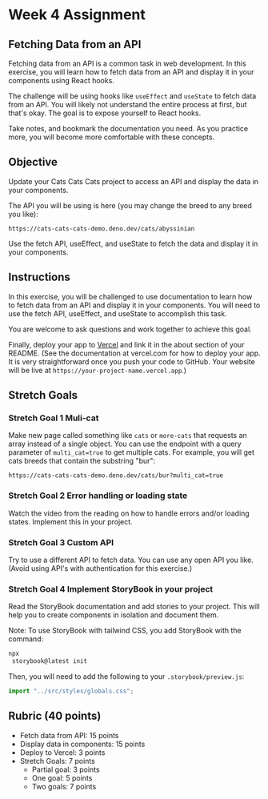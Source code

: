 # Week 4 Assignment

## Fetching Data from an API

Fetching data from an API is a common task in web development. In this exercise, you will learn how to fetch data from an API and display it in your components using React hooks.

The challenge will be using hooks like `useEffect` and `useState` to fetch data from an API. You will likely not understand the entire process at first, but that's okay. The goal is to expose yourself to React hooks. 

Take notes, and bookmark the documentation you need. As you practice more, you will become more comfortable with these concepts.

## Objective

Update your Cats Cats Cats project to access an API and display the data in your components.

The API you will be using is here (you may change the breed to any breed you like):

    https://cats-cats-cats-demo.deno.dev/cats/abyssinian

Use the fetch API, useEffect, and useState to fetch the data and display it in your components.

## Instructions

In this exercise, you will be challenged to use documentation to learn how to fetch data from an API and display it in your components. You will need to use the fetch API, useEffect, and useState to accomplish this task.

You are welcome to ask questions and work together to achieve this goal.

Finally, deploy your app to [Vercel](https://vercel.com/) and link it in the about section of your README. (See the documentation at vercel.com for how to deploy your app. It is very straightforward once you push your code to GitHub. Your website will be live at `https://your-project-name.vercel.app`.)

## Stretch Goals

### Stretch Goal 1 Muli-cat

Make new page called something like `cats` or `more-cats` that requests an array instead of a single object. You can use the endpoint with a query parameter of `multi_cat=true` to get multiple cats. For example, you will get cats breeds that contain the substring "bur":

    https://cats-cats-cats-demo.deno.dev/cats/bur?multi_cat=true

### Stretch Goal 2 Error handling or loading state

Watch the video from the reading on how to handle errors and/or loading states. Implement this in your project.

### Stretch Goal 3 Custom API

Try to use a different API to fetch data. You can use any open API you like. (Avoid using API's with authentication for this exercise.)

### Stretch Goal 4 Implement StoryBook in your project

Read the StoryBook documentation and add stories to your project. This will help you to create components in isolation and document them.

Note: To use StoryBook with tailwind CSS, you add StoryBook with the command:

```bash
npx
 storybook@latest init
```

Then, you will need to add the following to your `.storybook/preview.js`:

```js
import "../src/styles/globals.css";
```

## Rubric (40 points)

- Fetch data from API: 15 points
- Display data in components: 15 points
- Deploy to Vercel: 3 points
- Stretch Goals: 7 points
  - Partial goal: 3 points
  - One goal: 5 points
  - Two goals: 7 points
